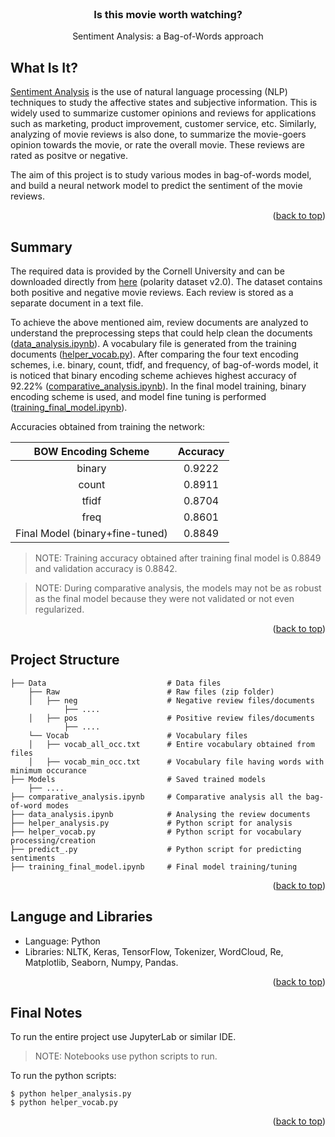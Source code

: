 <!-- PROJECT NAME -->

<br />
<div align="center">
  <h3 align="center">Is this movie worth watching?</h3>
  <p align="center">
    Sentiment Analysis: a Bag-of-Words approach
    
  </p>
</div>

<!-- ABOUT PROJECT -->
## What Is It?
<a href="https://en.wikipedia.org/wiki/Sentiment_analysis#:~:text=Sentiment%20analysis%20(also%20known%20as,affective%20states%20and%20subjective%20information.">Sentiment Analysis</a> is the use of natural language processing (NLP) techniques to study the affective states and subjective information. This is widely used to summarize customer opinions and reviews for applications such as marketing, product improvement, customer service, etc. Similarly, analyzing of movie reviews is also done, to summarize the movie-goers opinion towards the movie, or rate the overall movie. These reviews are rated as positve or negative.

The aim of this project is to study various modes in bag-of-words model, and build a neural network model to predict the sentiment of the movie reviews.

<p align="right">(<a href="#top">back to top</a>)</p>


<!-- PROJECT SUMMARY -->
## Summary
The required data is provided by the Cornell University and can be downloaded directly from <a href="https://www.cs.cornell.edu/people/pabo/movie-review-data/">here</a> (polarity dataset v2.0). The dataset contains both positive and negative movie reviews. Each review is stored as a separate document in a text file.

To achieve the above mentioned aim, review documents are analyzed to understand the preprocessing steps that could help clean the documents (<a href="data_analysis.ipynb">data_analysis.ipynb</a>). A vocabulary file is generated from the training documents (<a href="helper_vocab.py">helper_vocab.py</a>). After comparing the four text encoding schemes, i.e. binary, count, tfidf, and frequency, of bag-of-words model,  it is noticed that binary encoding scheme achieves highest accuracy of 92.22% (<a href="comparative_analysis.ipynb">comparative_analysis.ipynb</a>). In the final model training, binary encoding scheme is used, and model fine tuning is performed (<a href="training_final_model.ipynb">training_final_model.ipynb</a>).

Accuracies obtained from training the network:

<div align="center">

BOW Encoding Scheme | Accuracy
:------------: | :-------------: 
binary | 0.9222
count |  0.8911
tfidf | 0.8704
freq | 0.8601
Final Model (binary+fine-tuned) | 0.8849

</div>


> NOTE: Training accuracy obtained after training final model is 0.8849 and validation accuracy is 0.8842.


> NOTE: During comparative analysis, the models may not be as robust as the final model because they were not validated or not even regularized.


<p align="right">(<a href="#top">back to top</a>)</p>


<!-- Project Structure -->
## Project Structure
```
├── Data                           # Data files
    ├── Raw                        # Raw files (zip folder)
    │   ├── neg                    # Negative review files/documents
            ├── .... 
    │   ├── pos                    # Positive review files/documents
            ├── ....
    └── Vocab                      # Vocabulary files
    │   ├── vocab_all_occ.txt      # Entire vocabulary obtained from files
    │   ├── vocab_min_occ.txt      # Vocabulary file having words with minimum occurance
├── Models                         # Saved trained models
    ├── ....                        
├── comparative_analysis.ipynb     # Comparative analysis all the bag-of-word modes
├── data_analysis.ipynb            # Analysing the review documents
├── helper_analysis.py             # Python script for analysis
├── helper_vocab.py                # Python script for vocabulary processing/creation
├── predict_.py                    # Python script for predicting sentiments
├── training_final_model.ipynb     # Final model training/tuning
```

<p align="right">(<a href="#top">back to top</a>)</p>


<!-- Tools and Libraries used -->
## Languge and Libraries

*   Language: Python
*   Libraries: NLTK, Keras, TensorFlow, Tokenizer, WordCloud, Re, Matplotlib, Seaborn, Numpy, Pandas.

<p align="right">(<a href="#top">back to top</a>)</p>

<!-- Final Notes -->
## Final Notes
To run the entire project use JupyterLab or similar IDE.

> NOTE: Notebooks use python scripts to run.

To run the python scripts:
```
$ python helper_analysis.py
$ python helper_vocab.py
```

<p align="right">(<a href="#top">back to top</a>)</p>
